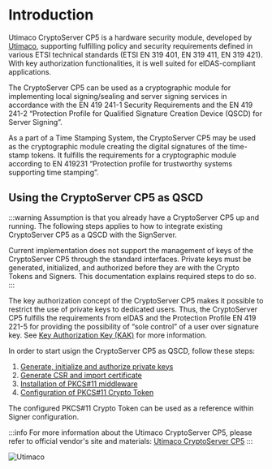 # Introduction

Utimaco CryptoServer CP5 is a hardware security module, developed by [Utimaco](https://www.utimaco.com/), supporting fulfilling policy and security requirements defined in various ETSI technical standards (ETSI EN 319 401, EN 319 411, EN 319 421). With key authorization functionalities, it is well suited for eIDAS-compliant applications.

The CryptoServer CP5 can be used as a cryptographic module for implementing local signing/sealing and server signing services in accordance with the EN 419 241-1 Security Requirements and the EN 419 241-2 “Protection Profile for Qualified Signature Creation Device (QSCD) for Server Signing”.

As a part of a Time Stamping System, the CryptoServer CP5 may be used as the cryptographic module creating the digital signatures of the time-stamp tokens. It fulfills the requirements for a cryptographic module according to EN 419231 “Protection profile for trustworthy systems supporting time stamping”.

## Using the CryptoServer CP5 as QSCD

:::warning
Assumption is that you already have a CryptoServer CP5 up and running. The following steps applies to how to integrate existing CryptoServer CP5 as a QSCD with the SignServer.

Current implementation does not support the management of keys of the CryptoServer CP5 through the standard interfaces. Private keys must be generated, initialized, and authorized before they are with the Crypto Tokens and Signers. This documentation explains required steps to do so. 
:::

The key authorization concept of the CryptoServer CP5 makes it possible to restrict the use of private keys to dedicated users. Thus, the CryptoServer CP5 fulfills the requirements from eIDAS and the Protection Profile EN 419 221-5 for providing the possibility of “sole control” of a user over signature key. See [Key Authorization Key (KAK)](./kak) for more information.

In order to start usign the CryptoServer CP5 as QSCD, follow these steps:
1. [Generate, initialize and authorize private keys](./genkey)
2. [Generate CSR and import certificate](./issuecert)
3. [Installation of PKCS#11 middleware](./middleware)
4. [Configuration of PKCS#11 Crypto Token](./cryptotoken)

The configured PKCS#11 Crypto Token can be used as a reference within Signer configuration.

:::info
For more information about the Utimaco CryptoServer CP5, please refer to official vendor's site and materials: [Utimaco CryptoServer CP5](https://hsm.utimaco.com/products-hardware-security-modules/general-purpose-hsm/cryptoserver-cp5-eidas-cc-2/)
:::

<div class="text--center">

![Utimaco](../../../assets/qscd-integration/utimaco-cp5/utimaco-logo.svg "Utimaco")

</div>